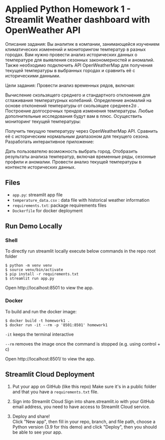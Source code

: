 # Applied Python Homework 1 - Streamlit Weather dashboard with OpenWeather API

Описание задания:
Вы аналитик в компании, занимающейся изучением климатических изменений и мониторингом температур в разных городах. Вам нужно провести анализ исторических данных о температуре для выявления сезонных закономерностей и аномалий. Также необходимо подключить API OpenWeatherMap для получения текущей температуры в выбранных городах и сравнить её с историческими данными.

Цели задания:
Провести анализ временных рядов, включая:

Вычисление скользящего среднего и стандартного отклонения для сглаживания температурных колебаний.
Определение аномалий на основе отклонений температуры от  скользящее среднее±2σ .
Построение долгосрочных трендов изменения температуры.
Любые дополнительные исследования будут вам в плюс.
Осуществить мониторинг текущей температуры:

Получить текущую температуру через OpenWeatherMap API.
Сравнить её с историческим нормальным диапазоном для текущего сезона.
Разработать интерактивное приложение:

Дать пользователю возможность выбрать город.
Отобразить результаты анализа температур, включая временные ряды, сезонные профили и аномалии.
Провести анализ текущей температуры в контексте исторических данных.

## Files

- `app.py`: streamlit app file
- `temperature_data.csv` : data file with historical weather information
- `requirements.txt`: package requirements files
- `Dockerfile` for docker deployment

## Run Demo Locally 

### Shell

To directly run streamlit locally execute below commands in the repo root folder

```shell
$ python -m venv venv
$ source venv/bin/activate
$ pip install -r requirements.txt
$ streamlit run app.py
```
Open http://localhost:8501 to view the app.

### Docker

To build and run the docker image:

```
$ docker build -t homework1 .
$ docker run -it --rm -p '8501:8501' homework1
```

`-it` keeps the terminal interactive

`--rm` removes the image once the command is stopped (e.g. using control + c)

Open http://localhost:8501/ to view the app.

## Streamlit Cloud Deployment
 
1. Put your app on GitHub (like this repo)
Make sure it's in a public folder and that you have a `requirements.txt` file.
 
2. Sign into Streamlit Cloud
Sign into share.streamlit.io with your GitHub email address, you need to have access to Streamlit Cloud service.
 
3. Deploy and share!  
Click "New app", then fill in your repo, branch, and file path, choose a Python version (3.9 for this demo) and click "Deploy", then you should be able to see your app.